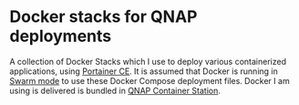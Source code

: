 # Docker stacks for QNAP deployments
A collection of Docker Stacks which I use to deploy various containerized applications, using [Portainer CE](https://www.portainer.io/products/community-edition). It is assumed that Docker is running in [Swarm mode](https://docs.docker.com/engine/swarm/) to use these Docker Compose deployment files. Docker I am using is delivered is bundled in [QNAP Container Station](https://www.qnap.com/en/app_releasenotes/list.php?app_choose=container-station).
